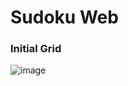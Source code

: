 # Sudoku Web
### Initial Grid
![image](https://user-images.githubusercontent.com/64100540/185715264-dde00c14-11ec-47ad-8ac9-663af71e2dc4.png)


